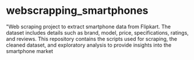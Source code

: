 # webscrapping_smartphones
"Web scraping project to extract smartphone data from Flipkart. The dataset includes details such as brand, model, price, specifications, ratings, and reviews. This repository contains the scripts used for scraping, the cleaned dataset, and exploratory analysis to provide insights into the smartphone market
